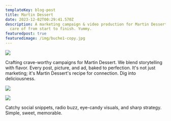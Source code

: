```yaml
---
templateKey: blog-post
title: Martin Dessert
date: 2023-12-02T00:29:41.570Z
description: A marketing campaign & video production for Martin Dessert I took
  care of from start to finish. Yummy.
featuredpost: true
featuredimage: /img/buche1-copy.jpg
---
```

![](/img/martin.gif)

Crafting crave-worthy campaigns for Martin Dessert. We blend storytelling with flavor. Every post, picture, and ad, baked to perfection. It's not just marketing; it's Martin Dessert's recipe for connection. Dig into deliciousness.

![](/img/4.jpg)

![](/img/3.jpg)

Catchy social snippets, radio buzz, eye-candy visuals, and sharp strategy. Simple, sweet, memorable.